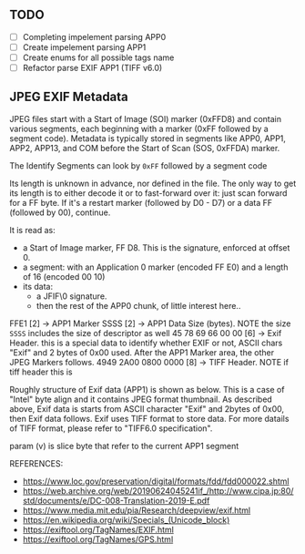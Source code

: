 ## TODO

- [ ] Completing impelement parsing APP0
- [ ] Create impelement parsing APP1
- [ ] Create enums for all possible tags name
- [ ] Refactor parse EXIF APP1 (TIFF v6.0)

## JPEG EXIF Metadata

JPEG files start with a Start of Image (SOI) marker (0xFFD8)
and contain various segments, each beginning with a marker (0xFF followed by a segment code).
Metadata is typically stored in segments like APP0, APP1, APP2,
APP13, and COM before the Start of Scan (SOS, 0xFFDA) marker.

The Identify Segments can look by `0xFF` followed by a segment code

Its length is unknown in advance, nor defined in the file.
The only way to get its length is to either decode it or to
fast-forward over it: just scan forward for a FF byte.
If it's a restart marker (followed by D0 - D7)
or a data FF (followed by 00), continue.

It is read as:

- a Start of Image marker, FF D8. This is the signature, enforced at offset 0.
- a segment: with an Application 0 marker (encoded FF E0) and a length of 16 (encoded 00 10)
- its data:
  - a JFIF\0 signature.
  - then the rest of the APP0 chunk, of little interest here..

FFE1 [2] -> APP1 Marker
SSSS [2] -> APP1 Data Size (bytes). NOTE the size `SSSS` includes the size of descriptor as well
45 78 69 66 00 00 [6] -> Exif Header. this is a special data to identify whether EXIF or not, ASCII chars "Exif" and 2 bytes of 0x00 used. After the APP1 Marker area, the other JPEG Markers follows.
4949 2A00 0800 0000 [8] -> TIFF Header. NOTE if tiff header this is

Roughly structure of Exif data (APP1) is shown as below.
This is a case of "Intel" byte align and it contains JPEG format thumbnail.
As described above, Exif data is starts from ASCII character "Exif" and 2bytes of 0x00,
then Exif data follows. Exif uses TIFF format to store data.
For more datails of TIFF format, please refer to "TIFF6.0 specification".

param (v) is slice byte that refer to the current APP1 segment

REFERENCES:

- https://www.loc.gov/preservation/digital/formats/fdd/fdd000022.shtml
- https://web.archive.org/web/20190624045241if_/http://www.cipa.jp:80/std/documents/e/DC-008-Translation-2019-E.pdf
- https://www.media.mit.edu/pia/Research/deepview/exif.html
- https://en.wikipedia.org/wiki/Specials_(Unicode_block)
- https://exiftool.org/TagNames/EXIF.html
- https://exiftool.org/TagNames/GPS.html
